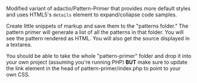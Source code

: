 Modified variant of adactio/Pattern-Primer that provides more default styles and uses HTML5's `details` element to expand/collapse code samples. 

Create little snippets of markup and save them to the "patterns folder." The pattern primer will generate a list of all the patterns in that folder. You will see the pattern rendered as HTML. You will also get the source displayed in a textarea.

You should be able to take the whole "pattern-primer" folder and drop it into your own project (assuming you're running PHP) **BUT** make sure to update the link element in the head of pattern-primer/index.php to point to your own CSS.